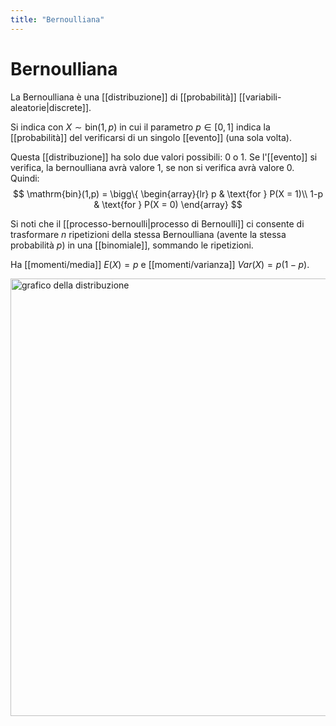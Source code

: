 ```yaml
---
title: "Bernoulliana"
---
```

# Bernoulliana
La Bernoulliana è una [[distribuzione]] di [[probabilità]] [[variabili-aleatorie|discrete]].

Si indica con $X \sim \mathrm{bin}(1, p)$ in cui il parametro $p \in [0,1]$ indica la [[probabilità]] del verificarsi di un singolo [[evento]] (una sola volta).

Questa [[distribuzione]] ha solo due valori possibili: $0$ o $1$. Se l'[[evento]] si verifica, la bernoulliana avrà valore $1$, se non si verifica avrà valore $0$. Quindi:
$$
\mathrm{bin}(1,p) = \bigg\{
    \begin{array}{lr}
        p & \text{for } P(X = 1)\\
        1-p & \text{for } P(X = 0)
    \end{array}
$$

Si noti che il [[processo-bernoulli|processo di Bernoulli]] ci consente di trasformare $n$ ripetizioni della stessa Bernoulliana (avente la stessa probabilità $p$) in una [[binomiale]], sommando le ripetizioni.

Ha [[momenti/media]] $E(X) = p$ e [[momenti/varianza]] $Var(X) = p(1-p)$.

<img src="https://upload.wikimedia.org/wikipedia/commons/7/74/Bernoulli_Distribution.PNG" alt="grafico della distribuzione" width=700>
